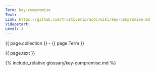 ```yaml
---
Term: key-compromise
Text: 
Link: https://github.com/trustoverip/acdc/wiki/key-compromise.md
Videostart: 
Level: 3
---
```


{{ page.collection }} - {{ page.Term }}

   {{ page.text }}

{% include_relative glossary/key-compromise.md %}
